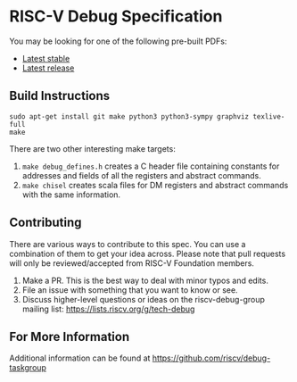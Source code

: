 RISC-V Debug Specification
==========================

You may be looking for one of the following pre-built PDFs:
* [Latest stable](https://github.com/riscv/riscv-debug-spec/blob/master/riscv-debug-stable.pdf)
* [Latest release](https://github.com/riscv/riscv-debug-spec/blob/release/riscv-debug-release.pdf)

Build Instructions
------------------

```
sudo apt-get install git make python3 python3-sympy graphviz texlive-full
make
```

There are two other interesting make targets:

1. `make debug_defines.h` creates a C header file containing constants for
   addresses and fields of all the registers and abstract commands.
2. `make chisel` creates scala files for DM registers and abstract commands
   with the same information.

Contributing
------------------

There are various ways to contribute to this spec. You can use a combination of them to get your idea across.
Please note that pull requests will only be reviewed/accepted from RISC-V Foundation members.

1. Make a PR. This is the best way to deal with minor typos and edits.
2. File an issue with something that you want to know or see.
3. Discuss higher-level questions or ideas on the riscv-debug-group mailing list: https://lists.riscv.org/g/tech-debug

For More Information
------------------

Additional information can be found at
https://github.com/riscv/debug-taskgroup
